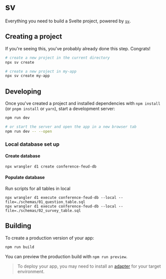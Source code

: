 # sv

Everything you need to build a Svelte project, powered by [`sv`](https://github.com/sveltejs/cli).

## Creating a project

If you're seeing this, you've probably already done this step. Congrats!

```bash
# create a new project in the current directory
npx sv create

# create a new project in my-app
npx sv create my-app
```

## Developing

Once you've created a project and installed dependencies with `npm install` (or `pnpm install` or `yarn`), start a development server:

```bash
npm run dev

# or start the server and open the app in a new browser tab
npm run dev -- --open
```

### Local database set up

#### Create database

```
npx wrangler d1 create conference-feud-db
```

#### Populate database

Run scripts for all tables in local

```
npx wrangler d1 execute conference-feud-db --local --file=./schemas/01_question_table.sql
npx wrangler d1 execute conference-feud-db --local --file=./schemas/02_survey_table.sql
```

## Building

To create a production version of your app:

```bash
npm run build
```

You can preview the production build with `npm run preview`.

> To deploy your app, you may need to install an [adapter](https://svelte.dev/docs/kit/adapters) for your target environment.
